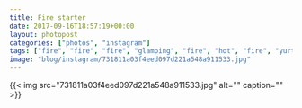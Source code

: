 ```yaml
---
title: Fire starter
date: 2017-09-16T18:57:19+00:00
layout: photopost
categories: ["photos", "instagram"]
tags: ["fire", "fire", "fire", "glamping", "fire", "hot", "fire", "yurt", "sparks", "catskills", "palenville", "newyorkstate", "upstate", "fall", "autumn"]
image: "blog/instagram/731811a03f4eed097d221a548a911533.jpg"
---
```


{{< img src="731811a03f4eed097d221a548a911533.jpg" alt="" caption="" >}}



